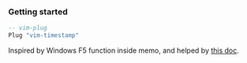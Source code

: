 ### Getting started
```lua
-- vim-plug
Plug "vim-timestamp"
```

Inspired by Windows F5 function inside memo, and
helped by [this doc](https://www.linode.com/docs/guides/writing-a-neovim-plugin-with-lua/).

